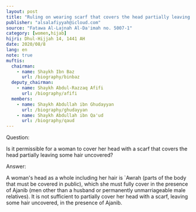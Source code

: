 ```yaml
---
layout: post
title: "Ruling on wearing scarf that covers the head partially leaving some hair uncovered"
publisher: "alsalafiyyah@icloud.com"
source: "Fatawa Al-Lajnah Al-Da'imah no. 5007-1"
category: [women,hijab]
hijri: Dhul-Hijjah 14, 1441 AH
date: 2020/08/8
lang: en
note: true
muftis:
  chairman: 
    - name: Shaykh Ibn Baz
      url: /biography/binbaz
  deputy_chairman:
    - name: Shaykh Abdul-Razzaq Afifi
      url: /biography/afifi
  members: 
    - name: Shaykh Abdullah ibn Ghudayyan
      url: /biography/ghudayyan
    - name: Shaykh Abdullah ibn Qa'ud
      url: /biography/qaud
---
```


Question: 

Is it permissible for a woman to cover her head with a scarf that covers the head partially leaving some hair uncovered?

Answer: 

A woman's head as a whole including her hair is `Awrah (parts of the body that must be covered in public), which she must fully cover in the presence of Ajanib (men other than a husband or permanently unmarriageable male relatives). It is not sufficient to partially cover her head with a scarf, leaving some hair uncovered, in the presence of Ajanib.
